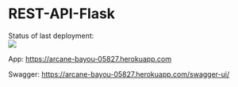 # REST-API-Flask

Status of last deployment:<br>
<img src="https://github.com/MrsOwlya/REST-API-Flask/workflows/FlaskGitHubActions/badge.svg?branch=main">

App: https://arcane-bayou-05827.herokuapp.com

Swagger: https://arcane-bayou-05827.herokuapp.com/swagger-ui/
